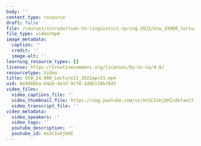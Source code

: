 ```yaml
---
body: ''
content_type: resource
draft: false
file: /courses/introduction-to-linguistics-spring-2022/ocw_24900_lecture21_2022apr21_360p_16_9.mp4
file_type: video/mp4
image_metadata:
  caption: ''
  credit: ''
  image-alt: ''
learning_resource_types: []
license: https://creativecommons.org/licenses/by-nc-sa/4.0/
resourcetype: Video
title: OCW_24.900_Lecture21_2022apr21.mp4
uid: 8e9d88ba-642e-4e33-9cf8-1d8b138b70d3
video_files:
  video_captions_file: ''
  video_thumbnail_file: https://img.youtube.com/vi/msSCIvkjbHI/default.jpg
  video_transcript_file: ''
video_metadata:
  video_speakers: ''
  video_tags: ''
  youtube_description: ''
  youtube_id: msSCIvkjbHI
---
```

